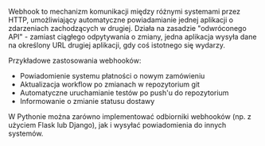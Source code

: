 Webhook to mechanizm komunikacji między różnymi systemami przez HTTP, umożliwiający automatyczne powiadamianie jednej aplikacji o zdarzeniach zachodzących w drugiej. Działa na zasadzie "odwróconego API" - zamiast ciągłego odpytywania o zmiany, jedna aplikacja wysyła dane na określony URL drugiej aplikacji, gdy coś istotnego się wydarzy.

Przykładowe zastosowania webhooków:
- Powiadomienie systemu płatności o nowym zamówieniu
- Aktualizacja workflow po zmianach w repozytorium git
- Automatyczne uruchamianie testów po push'u do repozytorium
- Informowanie o zmianie statusu dostawy

W Pythonie można zarówno implementować odbiorniki webhooków (np. z użyciem Flask lub Django), jak i wysyłać powiadomienia do innych systemów.

